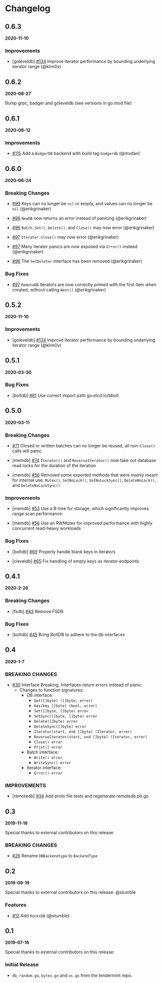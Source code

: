# Changelog

## 0.6.3

**2020-11-10**

### Improvements

- [goleveldb] [\#134](https://github.com/evdatsion/tm-db/pull/134) Improve iterator performance by bounding underlying iterator range (@klim0v)

## 0.6.2

**2020-08-27**

Bump grpc, badger and goleveldb (see versions in go.mod file)

## 0.6.1

**2020-08-12**

### Improvements

- [\#115](https://github.com/evdatsion/tm-db/pull/115) Add a `BadgerDB` backend with build tag `badgerdb` (@mvdan)

## 0.6.0

**2020-06-24**

### Breaking Changes

- [\#99](https://github.com/evdatsion/tm-db/pull/99) Keys can no longer be `nil` or empty, and values can no longer be `nil` (@erikgrinaker)

- [\#98](https://github.com/evdatsion/tm-db/pull/98) `NewDB` now returns an error instead of panicing (@erikgrinaker)

- [\#96](https://github.com/evdatsion/tm-db/pull/96) `Batch.Set()`, `Delete()`, and `Close()` may now error (@erikgrinaker)

- [\#97](https://github.com/evdatsion/tm-db/pull/97) `Iterator.Close()` may now error (@erikgrinaker)

- [\#97](https://github.com/evdatsion/tm-db/pull/97) Many iterator panics are now exposed via `Error()` instead (@erikgrinaker)

- [\#96](https://github.com/evdatsion/tm-db/pull/96) The `SetDeleter` interface has been removed (@erikgrinaker)

### Bug Fixes

- [\#97](https://github.com/evdatsion/tm-db/pull/97) `RemoteDB` iterators are now correctly primed with the first item when created, without calling `Next()` (@erikgrinaker)

## 0.5.2

**2020-11-10**

### Improvements

- [goleveldb] [\#134](https://github.com/evdatsion/tm-db/pull/134) Improve iterator performance by bounding underlying iterator range (@klim0v)

## 0.5.1

**2020-03-30**

### Bug Fixes

- [boltdb] [\#81](https://github.com/evdatsion/tm-db/pull/81) Use correct import path go.etcd.io/bbolt

## 0.5.0

**2020-03-11**

### Breaking Changes

- [\#71](https://github.com/evdatsion/tm-db/pull/71) Closed or written batches can no longer be reused, all non-`Close()` calls will panic

- [memdb] [\#74](https://github.com/evdatsion/tm-db/pull/74) `Iterator()` and `ReverseIterator()` now take out database read locks for the duration of the iteration

- [memdb] [\#56](https://github.com/evdatsion/tm-db/pull/56) Removed some exported methods that were mainly meant for internal use: `Mutex()`, `SetNoLock()`, `SetNoLockSync()`, `DeleteNoLock()`, and `DeleteNoLockSync()`

### Improvements

- [memdb] [\#53](https://github.com/evdatsion/tm-db/pull/53) Use a B-tree for storage, which significantly improves range scan performance

- [memdb] [\#56](https://github.com/evdatsion/tm-db/pull/56) Use an RWMutex for improved performance with highly concurrent read-heavy workloads

### Bug Fixes

- [boltdb] [\#69](https://github.com/evdatsion/tm-db/pull/69) Properly handle blank keys in iterators

- [cleveldb] [\#65](https://github.com/evdatsion/tm-db/pull/65) Fix handling of empty keys as iterator endpoints

## 0.4.1

**2020-2-26**

### Breaking Changes

- [fsdb] [\#43](https://github.com/evdatsion/tm-db/pull/43) Remove FSDB

### Bug Fixes

- [boltdb] [\#45](https://github.com/evdatsion/tm-db/pull/45) Bring BoltDB to adhere to the db interfaces

## 0.4

**2020-1-7**

### BREAKING CHANGES

- [\#30](https://github.com/evdatsion/tm-db/pull/30) Interface Breaking, Interfaces return errors instead of panic:
  - Changes to function signatures:
    - DB interface:
      - `Get([]byte) ([]byte, error)`
      - `Has(key []byte) (bool, error)`
      - `Set([]byte, []byte) error`
      - `SetSync([]byte, []byte) error`
      - `Delete([]byte) error`
      - `DeleteSync([]byte) error`
      - `Iterator(start, end []byte) (Iterator, error)`
      - `ReverseIterator(start, end []byte) (Iterator, error)`
      - `Close() error`
      - `Print() error`
    - Batch interface:
      - `Write() error`
      - `WriteSync() error`
    - Iterator interface:
      - `Error() error`

### IMPROVEMENTS

- [remotedb] [\#34](https://github.com/evdatsion/tm-db/pull/34) Add proto file tests and regenerate remotedb.pb.go

## 0.3

**2019-11-18**

Special thanks to external contributors on this release:

### BREAKING CHANGES

- [\#26](https://github.com/evdatsion/tm-db/pull/26/files) Rename `DBBackendtype` to `BackendType`

## 0.2

**2019-09-19**

Special thanks to external contributors on this release: @stumble

### Features

- [\#12](https://github.com/evdatsion/tm-db/pull/12) Add `RocksDB` (@stumble)

## 0.1

**2019-07-16**

Special thanks to external contributors on this release:

### Initial Release

- `db`, `random.go`, `bytes.go` and `os.go` from the tendermint repo.
